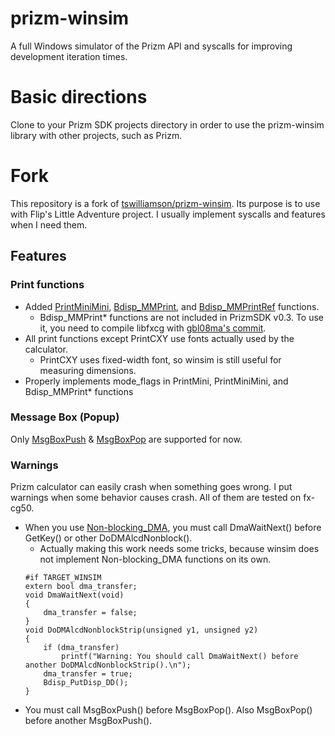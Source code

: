 # prizm-winsim

A full Windows simulator of the Prizm API and syscalls for improving development iteration times.

# Basic directions

Clone to your Prizm SDK projects directory in order to use the prizm-winsim library with other projects, such as Prizm.

# Fork

This repository is a fork of [tswilliamson/prizm-winsim](https://github.com/tswilliamson/prizm-winsim).
Its purpose is to use with Flip's Little Adventure project. I usually implement syscalls and features when I need them.

## Features

### Print functions

- Added [PrintMiniMini](http://prizm.cemetech.net/index.php/PrintMiniMini), [Bdisp_MMPrint](http://prizm.cemetech.net/index.php/Bdisp_MMPrint), and [Bdisp_MMPrintRef](http://prizm.cemetech.net/index.php/Bdisp_MMPrintRef) functions.
  - Bdisp_MMPrint* functions are not included in PrizmSDK v0.3. To use it, you need to compile libfxcg with [gbl08ma's commit](https://github.com/gbl08ma/libfxcg/commit/2a2776f2440579c2fe9ef94c0470108e2af4e058).
- All print functions except PrintCXY use fonts actually used by the calculator.
  - PrintCXY uses fixed-width font, so winsim is still useful for measuring dimensions.
- Properly implements mode_flags in PrintMini, PrintMiniMini, and Bdisp_MMPrint* functions

### Message Box (Popup)

Only [MsgBoxPush](http://prizm.cemetech.net/index.php/MsgBoxPush) & [MsgBoxPop](http://prizm.cemetech.net/index.php/MsgBoxPop) are supported for now.

### Warnings

Prizm calculator can easily crash when something goes wrong. I put warnings when some behavior causes crash. All of them are tested on fx-cg50.

- When you use [Non-blocking_DMA](http://prizm.cemetech.net/index.php/Non-blocking_DMA), you must call DmaWaitNext() before GetKey() or other DoDMAlcdNonblock().
  - Actually making this work needs some tricks, because winsim does not implement Non-blocking_DMA functions on its own. 
  ```
  #if TARGET_WINSIM
  extern bool dma_transfer;
  void DmaWaitNext(void)
  {
      dma_transfer = false;
  }
  void DoDMAlcdNonblockStrip(unsigned y1, unsigned y2)
  {
      if (dma_transfer)
          printf("Warning: You should call DmaWaitNext() before another DoDMAlcdNonblockStrip().\n");
      dma_transfer = true;
      Bdisp_PutDisp_DD();
  }
  ```
- You must call MsgBoxPush() before MsgBoxPop(). Also MsgBoxPop() before another MsgBoxPush().